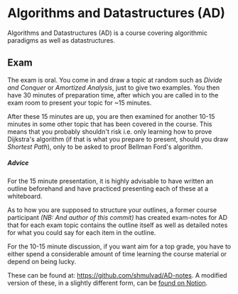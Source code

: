 # Algorithms and Datastructures (AD)

Algorithms and Datastructures (AD) is a course covering algorithmic paradigms as well as datastructures.

## Exam
The exam is oral. You come in and draw a topic at random such as *Divide and Conquer* or *Amortized Analysis*, just to give two examples. You then have 30 minutes of preparation time, after which you are called in to the exam room to present your topic for ~15 minutes.

After these 15 minutes are up, you are then examined for another 10-15 minutes in some other topic that has been covered in the course. This means that you probably shouldn't risk i.e. only learning how to prove Dijkstra's algorithm (if that is what you prepare to present, should you draw *Shortest Path*), only to be asked to proof Bellman Ford's algorithm.

##### Advice
For the 15 minute presentation, it is highly advisable to have written an outline beforehand and have practiced presenting each of these at a whiteboard. 

As to how you are supposed to structure your outlines, a former course participant *(NB: And author of this commit)* has created exam-notes for AD that for each exam topic contains the outline itself as well as detailed notes for what you could say for each item in the outline.

For the 10-15 minute discussion, if you want aim for a top grade, you have to either spend a considerable amount of time learning the course material or depend on being lucky.

These can be found at: <https://github.com/shmulvad/AD-notes>. A modified version of these, in a slightly different form, can be [found on Notion](https://www.notion.so/lukasft/AD-noter-3fcbd7567c334514b2ad62ba4dceb9d2). 
